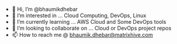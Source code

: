 - 👋 Hi, I’m @bhaumikdhebar
- 👀 I’m interested in ... Cloud Computing, DevOps, Linux 
- 🌱 I’m currently learning ... AWS Cloud and Some DevOps tools
- 💞️ I’m looking to collaborate on ... Cloud or DevOps project repos
- 📫 How to reach me @ bhaumik.dhebar@matrixhive.com

<!---
bhaumikdhebar/bhaumikdhebar is a ✨ special ✨ repository because its `README.md` (this file) appears on your GitHub profile.
You can click the Preview link to take a look at your changes.
--->
